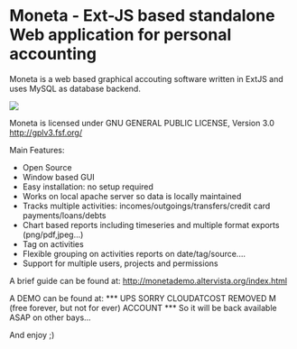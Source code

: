 Moneta - Ext-JS based standalone Web application for personal accounting
========================================================================

Moneta is a web based graphical accouting software written in ExtJS and uses MySQL as database backend.

<img src="http://monetademo.altervista.org/screens/screen1.png" />

Moneta is licensed under GNU GENERAL PUBLIC LICENSE, Version 3.0
http://gplv3.fsf.org/

Main Features:
- Open Source
- Window based GUI
- Easy installation: no setup required
- Works on local apache server so data is locally maintained
- Tracks multiple activities: incomes/outgoings/transfers/credit card payments/loans/debts
- Chart based reports including timeseries and multiple format exports (png/pdf,jpeg...)
- Tag on activities
- Flexible grouping on activities reports on date/tag/source....
- Support for multiple users, projects and permissions

A brief guide can be found at:
http://monetademo.altervista.org/index.html

A DEMO can be found at:
*** UPS SORRY CLOUDATCOST REMOVED M (free forever, but not for ever) ACCOUNT ***
So it will be back available ASAP on other bays...

And enjoy ;)
